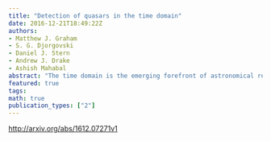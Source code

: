 ```yaml
---
title: "Detection of quasars in the time domain"
date: 2016-12-21T18:49:22Z
authors:
- Matthew J. Graham
- S. G. Djorgovski
- Daniel J. Stern
- Andrew J. Drake
- Ashish Mahabal
abstract: "The time domain is the emerging forefront of astronomical research with new facilities and instruments providing unprecedented amounts of data on the temporal behavior of astrophysical populations. Dealing with the size and complexity of this requires new techniques and methodologies. Quasars are an ideal work set for developing and applying these: they vary in a detectable but not easily quantifiable manner whose physical origins are poorly understood. In this paper, we will review how quasars are identified by their variability and how these techniques can be improved, what physical insights into their variability can be gained from studying extreme examples of variability, and what approaches can be taken to increase the number of quasars known. These will demonstrate how astroinformatics is essential to discovering and understanding this important population."
featured: true
tags:
math: true
publication_types: ["2"]
---
```

http://arxiv.org/abs/1612.07271v1
